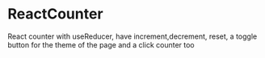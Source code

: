 # ReactCounter
React counter with useReducer, have increment,decrement, reset, a toggle button for the theme of the page and a click counter too
